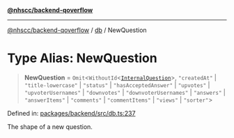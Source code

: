 [**@nhscc/backend-qoverflow**](../../README.md)

***

[@nhscc/backend-qoverflow](../../README.md) / [db](../README.md) / NewQuestion

# Type Alias: NewQuestion

> **NewQuestion** = `Omit`\<`WithoutId`\<[`InternalQuestion`](InternalQuestion.md)\>, `"createdAt"` \| `"title-lowercase"` \| `"status"` \| `"hasAcceptedAnswer"` \| `"upvotes"` \| `"upvoterUsernames"` \| `"downvotes"` \| `"downvoterUsernames"` \| `"answers"` \| `"answerItems"` \| `"comments"` \| `"commentItems"` \| `"views"` \| `"sorter"`\>

Defined in: [packages/backend/src/db.ts:237](https://github.com/nhscc/qoverflow.api.hscc.bdpa.org/blob/b629239838bf73900bba2996b8dcfbc432755e21/packages/backend/src/db.ts#L237)

The shape of a new question.

